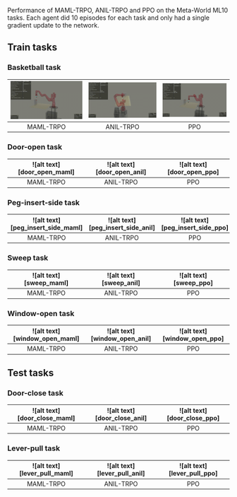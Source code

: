 Performance of MAML-TRPO, ANIL-TRPO and PPO on the Meta-World ML10 tasks. Each agent did 10 episodes for each task and only had a single gradient update to the network. 

## Train tasks

### Basketball task


| ![alt text][basketball_maml] | ![alt text][basketball_anil] | ![alt text][basketball_ppo] |
|:--:|:--:|:--:| 
| MAML-TRPO | ANIL-TRPO | PPO |


### Door-open task


| ![alt text][door_open_maml] | ![alt text][door_open_anil] | ![alt text][door_open_ppo] |
|:--:|:--:|:--:| 
| MAML-TRPO | ANIL-TRPO | PPO |

### Peg-insert-side task


| ![alt text][peg_insert_side_maml] | ![alt text][peg_insert_side_anil] | ![alt text][peg_insert_side_ppo] |
|:--:|:--:|:--:| 
| MAML-TRPO | ANIL-TRPO | PPO |


### Sweep task


| ![alt text][sweep_maml] | ![alt text][sweep_anil] | ![alt text][sweep_ppo] |
|:--:|:--:|:--:| 
| MAML-TRPO | ANIL-TRPO | PPO |

### Window-open task


| ![alt text][window_open_maml] | ![alt text][window_open_anil] | ![alt text][window_open_ppo] |
|:--:|:--:|:--:| 
| MAML-TRPO | ANIL-TRPO | PPO |





## Test tasks

### Door-close task


| ![alt text][door_close_maml] | ![alt text][door_close_anil] | ![alt text][door_close_ppo] |
|:--:|:--:|:--:| 
| MAML-TRPO | ANIL-TRPO | PPO |


### Lever-pull task


| ![alt text][lever_pull_maml] | ![alt text][lever_pull_anil] | ![alt text][lever_pull_ppo] |
|:--:|:--:|:--:| 
| MAML-TRPO | ANIL-TRPO | PPO |


[basketball_maml]: https://github.com/Kostis-S-Z/exploring_meta/blob/metaworld/renders/basketball_maml_1step.gif
[basketball_anil]: https://github.com/Kostis-S-Z/exploring_meta/blob/metaworld/renders/basketball_anil_1step.gif
[basketball_ppo]: https://github.com/Kostis-S-Z/exploring_meta/blob/metaworld/renders/basketball_ppo_1step.gif


[basketball_maml]: https://github.com/Kostis-S-Z/exploring_meta/blob/metaworld/renders/door_open_maml_1step.gif
[basketball_anil]: https://github.com/Kostis-S-Z/exploring_meta/blob/metaworld/renders/door_open_anil_1step.gif
[basketball_ppo]: https://github.com/Kostis-S-Z/exploring_meta/blob/metaworld/renders/door_open_ppo_1step.gif


[basketball_maml]: https://github.com/Kostis-S-Z/exploring_meta/blob/metaworld/renders/door_close_maml_1step.gif
[basketball_anil]: https://github.com/Kostis-S-Z/exploring_meta/blob/metaworld/renders/door_close_anil_1step.gif
[basketball_ppo]: https://github.com/Kostis-S-Z/exploring_meta/blob/metaworld/renders/door_close_ppo_1step.gif


[basketball_maml]: https://github.com/Kostis-S-Z/exploring_meta/blob/metaworld/renders/peg_insert_side_maml_1step.gif
[basketball_anil]: https://github.com/Kostis-S-Z/exploring_meta/blob/metaworld/renders/peg_insert_side_anil_1step.gif
[basketball_ppo]: https://github.com/Kostis-S-Z/exploring_meta/blob/metaworld/renders/peg_insert_side_ppo_1step.gif


[basketball_maml]: https://github.com/Kostis-S-Z/exploring_meta/blob/metaworld/renders/window_open_maml_1step.gif
[basketball_anil]: https://github.com/Kostis-S-Z/exploring_meta/blob/metaworld/renders/window_open_anil_1step.gif
[basketball_ppo]: https://github.com/Kostis-S-Z/exploring_meta/blob/metaworld/renders/window_open_ppo_1step.gif


[basketball_maml]: https://github.com/Kostis-S-Z/exploring_meta/blob/metaworld/renders/lever_pull_maml_1step.gif
[basketball_anil]: https://github.com/Kostis-S-Z/exploring_meta/blob/metaworld/renders/lever_pull_anil_1step.gif
[basketball_ppo]: https://github.com/Kostis-S-Z/exploring_meta/blob/metaworld/renders/lever_pull_ppo_1step.gif


[basketball_maml]: https://github.com/Kostis-S-Z/exploring_meta/blob/metaworld/renders/sweep_maml_1step.gif
[basketball_anil]: https://github.com/Kostis-S-Z/exploring_meta/blob/metaworld/renders/sweep_anil_1step.gif
[basketball_ppo]: https://github.com/Kostis-S-Z/exploring_meta/blob/metaworld/renders/sweep_ppo_1step.gif
